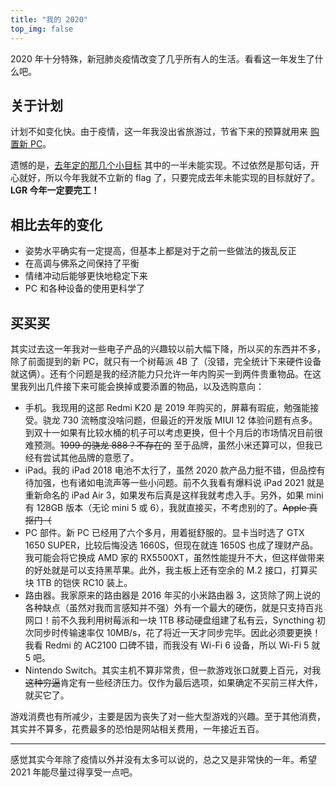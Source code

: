 ```yaml
---
title: "我的 2020"
top_img: false
---
```

2020 年十分特殊，新冠肺炎疫情改变了几乎所有人的生活。看看这一年发生了什么吧。

## 关于计划
计划不如变化快。由于疫情，这一年我没出省旅游过，节省下来的预算就用来 [购置新 PC](https://kevinh.wang/2020/06/10/new-pc/)。

遗憾的是，[去年定的那几个小目标](https://kevinh.wang/2020/01/01/2019/) 其中的一半未能实现。不过依然是那句话，开心就好，所以今年我就不立新的 flag 了，只要完成去年未能实现的目标就好了。**LGR 今年一定要完工！**

## 相比去年的变化
- 姿势水平确实有一定提高，但基本上都是对于之前一些做法的拨乱反正
- 在高调与佛系之间保持了平衡
- 情绪冲动后能够更快地稳定下来
- PC 和各种设备的使用更科学了

## 买买买
其实过去这一年我对一些电子产品的兴趣较以前大幅下降，所以买的东西并不多，除了前面提到的新 PC，就只有一个树莓派 4B 了（没错，完全统计下来硬件设备就这俩）。还有个问题是我的经济能力只允许一年内购买一到两件贵重物品。在这里我列出几件接下来可能会换掉或要添置的物品，以及选购意向：
- 手机。我现用的这部 Redmi K20 是 2019 年购买的，屏幕有瑕疵，勉强能接受。骁龙 730 流畅度没啥问题，但最近的开发版 MIUI 12 体验问题有点多。到双十一如果有比较水桶的机子可以考虑更换，但十个月后的市场情况目前很难预测。~~1999 的骁龙 888？不存在的~~ 至于品牌，虽然小米还算可以，但我已经有尝试其他品牌的意愿了。
- iPad。我的 iPad 2018 电池不太行了，虽然 2020 款产品力挺不错，但品控有待加强，也有诸如电流声等一些小问题。前不久我看有爆料说 iPad 2021 就是重新命名的 iPad Air 3，如果发布后真是这样我就考虑入手。另外，如果 mini 有 128GB 版本（无论 mini 5 或 6），我就直接买，不考虑别的了。~~Apple 真抠门（~~
- PC 部件。新 PC 已经用了六个多月，用着挺舒服的。显卡当时选了 GTX 1650 SUPER，比较后悔没选 1660S，但现在就连 1650S 也成了理财产品。我可能会将它换成 AMD 家的 RX5500XT，虽然性能提升不大，但这样做带来的好处就是可以支持黑苹果。此外，我主板上还有空余的 M.2 接口，打算买块 1TB 的铠侠 RC10 装上。
- 路由器。我家原来的路由器是 2016 年买的小米路由器 3，这货除了网上说的各种缺点（虽然对我而言感知并不强）外有一个最大的硬伤，就是只支持百兆网口！前不久我利用树莓派和一块 1TB 移动硬盘组建了私有云，Syncthing 初次同步时传输速率仅 10MB/s，花了将近一天才同步完毕。因此必须要更换！我看 Redmi 的 AC2100 口碑不错，而我没有 Wi-Fi 6 设备，所以 Wi-Fi 5 就 5 吧。
- Nintendo Switch。其实主机不算非常贵，但一款游戏张口就要上百元，对我~~这种穷逼~~肯定有一些经济压力。仅作为最后选项，如果确定不买前三样大件，就买它了。

游戏消费也有所减少，主要是因为丧失了对一些大型游戏的兴趣。至于其他消费，其实并不算多，花费最多的恐怕是网站相关费用，一年接近五百。

---
感觉其实今年除了疫情以外并没有太多可以说的，总之又是非常快的一年。希望 2021 年能尽量过得享受一点吧。